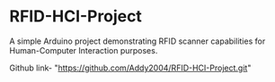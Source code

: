 # RFID-HCI-Project
A simple Arduino project demonstrating RFID scanner capabilities for Human-Computer Interaction purposes.

Github link- "https://github.com/Addy2004/RFID-HCI-Project.git"
